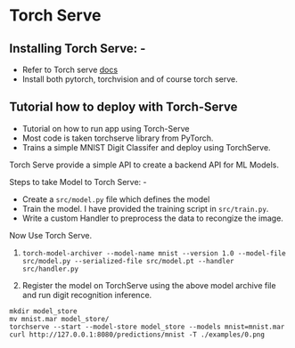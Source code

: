 # Torch Serve

## Installing Torch Serve: -
- Refer to Torch serve [docs](https://github.com/pytorch/serve#install-torchserve)
- Install both pytorch, torchvision and of course torch serve.

## Tutorial how to deploy with Torch-Serve
- Tutorial on how to run app using Torch-Serve
- Most code is taken torchserve library from PyTorch.
- Trains a simple MNIST Digit Classifer and deploy using TorchServe.

Torch Serve provide a simple API to create a backend API for ML Models.

Steps to take Model to Torch Serve: -
- Create a `src/model.py` file which defines the model
- Train the model. I have provided the training script in `src/train.py`.
- Write a custom Handler to preprocess the data to recongize the image.

Now Use Torch Serve.

1. `torch-model-archiver --model-name mnist --version 1.0 --model-file src/model.py --serialized-file src/model.pt --handler src/handler.py`

2. Register the model on TorchServe using the above model archive file and run digit recognition inference.

```
mkdir model_store
mv mnist.mar model_store/
torchserve --start --model-store model_store --models mnist=mnist.mar
curl http://127.0.0.1:8080/predictions/mnist -T ./examples/0.png
```
